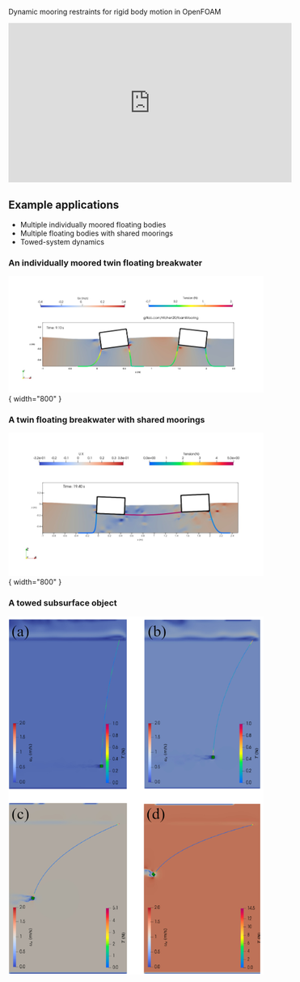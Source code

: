 Dynamic mooring restraints for rigid body motion in OpenFOAM

<!--
<iframe width="560" height="315" src="https://www.youtube.com/embed/nKYjpl760iU?si=-2vMFo7eMvSuQZnF" title="twinFB shared mooring" frameborder="0" allow="accelerometer; autoplay; clipboard-write; encrypted-media; gyroscope; picture-in-picture; web-share" allowfullscreen></iframe>

<iframe width="560" height="315" src="https://www.youtube.com/embed/kJBZbLkTV_s?si=5nni3-Krf1H5YigY" title="overset 3d" frameborder="0" allow="accelerometer; autoplay; clipboard-write; encrypted-media; gyroscope; picture-in-picture; web-share" allowfullscreen></iframe>

## drive
<iframe width="560" height="315" src="https://drive.google.com/file/d/1qwFgW-DSzC8BF5sjAJmnyXOt2R_NYqrP/preview" frameborder="0" allow="autoplay; encrypted-media" allowfullscreen=""></iframe>

<iframe width="560" height="315" src="https://drive.google.com/file/d/1IFdAIhLqr1UfWFitjN71iEVceWMF4Qho/preview?usp=sharing" frameborder="0" allow="autoplay; encrypted-media" allowfullscreen=""></iframe>

<iframe width="560" height="315" src="https://drive.google.com/file/d/1BkfDo1TLI3__QGpHx49h2YTnJkFkkohw/preview" frameborder="0" allowfullscreen></iframe>

 -->

<iframe width="560" height="315" src="https://www.youtube.com/embed/nKYjpl760iU?si=-2vMFo7eMvSuQZnF" title="twinFB shared mooring" frameborder="0" allow="accelerometer; autoplay; clipboard-write; encrypted-media; gyroscope; picture-in-picture; web-share" allowfullscreen></iframe>

## Example applications
- Multiple individually moored floating bodies
- Multiple floating bodies with shared moorings
- Towed-system dynamics

### An individually moored twin floating breakwater
![individually moored](img/twinFB_slack_mooring.jpeg){ width="800" }
<!-- 
![individually moored](img/twinFB_overset_mesh.jpeg){ width="600" } 
-->

### A twin floating breakwater with shared moorings
![shared moorings](img/twinFB_shared_mooring_tight.jpeg){ width="800" }
<!-- ![shared moorings](img/twinFB_shared_mooring.jpeg){ width="800" } -->

### A towed subsurface object
![towed subsurface object](img/towed_object.jpg)
